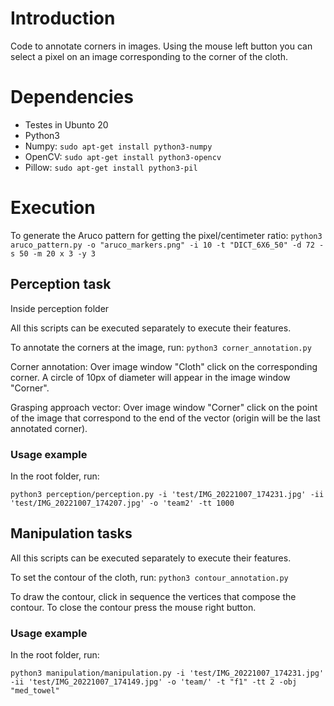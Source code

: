 # Introduction

Code to annotate corners in images. Using the mouse left button you can select a pixel on an image corresponding to the corner of the cloth.

# Dependencies

- Testes in Ubunto 20
- Python3
- Numpy: ``sudo apt-get install python3-numpy``
- OpenCV: ``sudo apt-get install python3-opencv``
- Pillow: ``sudo apt-get install python3-pil``

# Execution

To generate the Aruco pattern for getting the pixel/centimeter ratio:
``python3 aruco_pattern.py -o "aruco_markers.png" -i 10 -t "DICT_6X6_50" -d 72 -s 50 -m 20 x 3 -y 3``

## Perception task


Inside perception folder

All this scripts can be executed separately to execute their features.

To annotate the corners at the image, run:
``python3 corner_annotation.py``

Corner annotation:
Over image window "Cloth" click on the corresponding corner. A circle of 10px of diameter will appear in the image window "Corner".

Grasping approach vector:
Over image window "Corner" click on the point of the image that correspond to the end of the vector (origin will be the last annotated corner).

### Usage example

In the root folder, run:
 
``python3 perception/perception.py -i 'test/IMG_20221007_174231.jpg' -ii 'test/IMG_20221007_174207.jpg' -o 'team2' -tt 1000``

## Manipulation tasks


All this scripts can be executed separately to execute their features.

To set the contour of the cloth, run:
``python3 contour_annotation.py``

To draw the contour, click in sequence the vertices that compose the contour. To close the contour press the mouse right button.

### Usage example

In the root folder, run:

``python3 manipulation/manipulation.py -i 'test/IMG_20221007_174231.jpg' -ii 'test/IMG_20221007_174149.jpg' -o 'team/' -t "f1" -tt 2 -obj "med_towel"``




